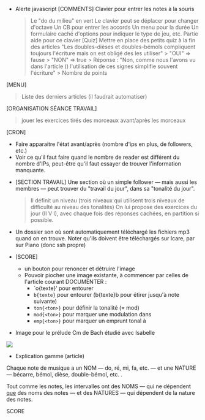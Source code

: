 * Alerte javascript
[COMMENTS]
  Clavier pour entrer les notes à la souris
  > Le "do du milieu" en vert
  > Le clavier peut se déplacer pour changer d'octave
  > Un CB pour entrer les accords
  > Un menu pour la durée
  > Un formulaire caché d'options pour indiquer le type de jeu, etc.
  > Partie aide pour ce clavier
[Quiz]
  > Mettre en place des petits quiz à la fin des articles
    "Les doubles-dièses et doubles-bémols compliquent toujours l'écriture mais on est obligé des les utiliser"
      > "OUI" => fause
      > "NON" => true
      > Réponse : "Non, comme nous l'avons vu dans l'article (<ancre>) l'utilisation de ces signes simplifie souvent l'écriture"
      > Nombre de points
      
[MENU]
  > Liste des derniers articles (il faudrait automatiser)

[ORGANISATION SÉANCE TRAVAIL]
  > jouer les exercices tirés des morceaux avant/après les morceaux
  
[CRON]
  - Faire apparaitre l'état avant/après (nombre d'ips en plus, de followers, etc.)
  - Voir ce qu'il faut faire quand le nombre de reader est différent du nombre d'IPs, peut-être qu'il faut essayer de trouver l'information manquante.

* [SECTION TRAVAIL]
  Une section où un simple follower — mais aussi les membres — peut trouver du "travail du jour", dans sa "tonalité du jour".
  > Il définit un niveau (trois niveaux qui utilisent trois niveaux de difficulté au niveau des tonalités)
  > On lui propose des exercices du jour (II V I), avec chaque fois des réponses cachées, en partition si possible.
  

* Un dossier son où sont automatiquement téléchargé les fichiers mp3 quand on en trouve. Noter qu'ils doivent être téléchargés sur Icare, par sur Piano (donc ssh propre)

* [SCORE]
  - un bouton pour renoncer et détruire l'image
  - Pouvoir piocher une image existante, à commencer par celles de l'article courant
  DOCUMENTER :
    - `o{texte}' pour entourer
    - `b{texte}` pour entourer (b{texte}b pour étirer jusqu'à note suivante)
    - `ton{<ton>}` pour définir la tonalité (= mod)
    - `mod{<ton>}` pour marquer une modulation dans <ton>
    - `emp{<ton>}` pour marquer un emprunt tonal à <ton>
    

* Image pour le prélude Cm de Bach étudié avec Isabelle
<img src='http://icare.alwaysdata.net/img/cp_score/bach/preludeCm-01.png' />

* Explication gamme (article)

Chaque note de musique a un NOM —&nbsp;do, ré, mi, fa, etc.&nbsp;— et une NATURE —&nbsp;bécarre, bémol, dièse, double-bémol, etc.&nbsp;.

Tout comme les notes, les intervalles ont des NOMS —&nbsp;qui ne dépendent <u>que</u> des noms des notes&nbsp;— et des NATURES —&nbsp;qui dépendent de la nature des notes.

SCORE
